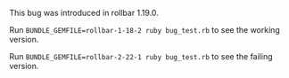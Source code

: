 This bug was introduced in rollbar 1.19.0.

Run `BUNDLE_GEMFILE=rollbar-1-18-2 ruby bug_test.rb` to see the working version.

Run `BUNDLE_GEMFILE=rollbar-2-22-1 ruby bug_test.rb` to see the failing version.
